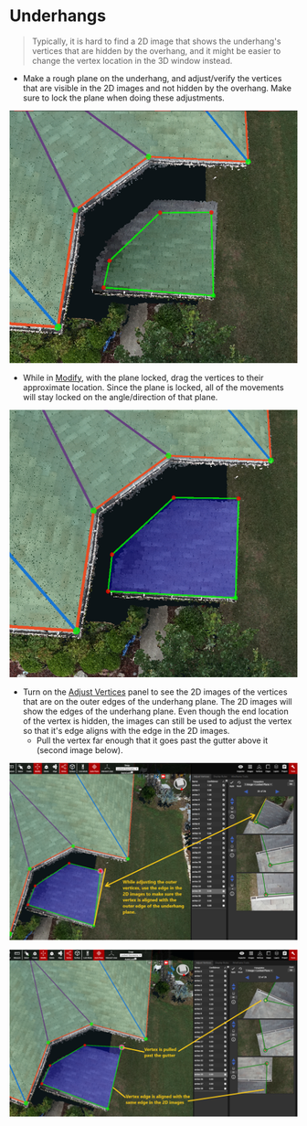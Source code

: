 # Underhangs

> Typically, it is hard to find a 2D image that shows the underhang's vertices that are hidden by the overhang, and it might be easier to change the vertex location in the 3D window instead.

* Make a rough plane on the underhang, and adjust/verify the vertices that are visible in the 2D images and not hidden by the overhang. Make sure to lock the plane when doing these adjustments.

![Only the bottom right corner of this underhang is visible in the 2D images.](../.gitbook/assets/40817-underhang-without-all-verts-adjusted.png)

* While in [Modify](../3d-scene-manipulation-tools/geometry/modify.md), with the plane locked, drag the vertices to their approximate location. Since the plane is locked, all of the movements will stay locked on the angle/direction of that plane.

![Plane has been locked and unverified vertices pulled to their approximate location.](../.gitbook/assets/40817-underhang-with-verts-pulled-to-approx-location.png)

* Turn on the [Adjust Vertices](../tools/adjust-vertices/) panel to see the 2D images of the vertices that are on the outer edges of the underhang plane. The 2D images will show the edges of the underhang plane. Even though the end location of the vertex is hidden, the images can still be used to adjust the vertex so that it's edge aligns with the edge in the 2D images.
  * Pull the vertex far enough that it goes past the gutter above it \(second image below\).

![Look at the vertex&apos;s edge in the 2D images and pull the vertex so it aligns with that edge.](../.gitbook/assets/40817-underhang-edge-adjustment.png)

![Vertex is pulled past the gutter in 2D images, vertex edge is aligned with its edge in the 2D images](../.gitbook/assets/40817-underhang-edge-adjustment-final.png)

